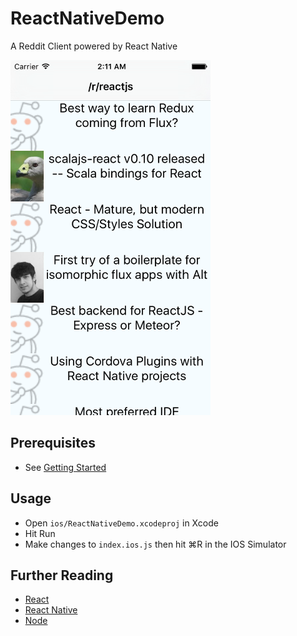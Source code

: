 # ReactNativeDemo

A Reddit Client powered by React Native

<img src="https://raw.githubusercontent.com/osxi/ReactNativeDemo/gh-pages/screenshot.png" width="320" height="568">

## Prerequisites

  - See [Getting Started](https://facebook.github.io/react-native/docs/getting-started.html#content)

## Usage
  - Open `ios/ReactNativeDemo.xcodeproj` in Xcode
  - Hit Run
  - Make changes to `index.ios.js` then hit ⌘R in the IOS Simulator

## Further Reading
  - [React](https://facebook.github.io/react/)
  - [React Native](https://facebook.github.io/react-native/)
  - [Node](https://nodejs.org/)
